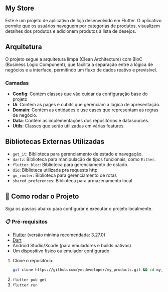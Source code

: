 ## My Store

Este é um projeto de aplicativo de loja desenvolvido em Flutter. O aplicativo permite que os usuários naveguem por categorias de produtos, visualizem detalhes dos produtos e adicionem produtos à lista de desejos.

## Arquitetura

O projeto segue a arquitetura limpa (Clean Architecture) com BloC (Business Logic Component), que facilita a separação entre a lógica de negócios e a interface, permitindo um fluxo de dados reativo e previsível.

### Camadas

- **Config**: Contém classes que vão cuidar da configuração base do projeto
- **Ui**: Contém as pages e cubits que gerenciam a lógica de apresentação.
- **Domain**: Contém as entidades e use cases que representam as regras de negócio.
- **Data**: Contém as implementações dos repositórios e datasources.
- **Utils**: Classes que serão utilizadas em várias features

## Bibliotecas Externas Utilizadas

- `get_it`: Biblioteca para gerenciamento de estado e navegação.
- `dartz`: Biblioteca para manipulação de tipos funcionais, como `Either`.
- `flutter_bloc`: Biblioteca para gerenciamento de estado.
- `dio`: Biblioteca utilizada pra requests http
- `go_router`: Biblioteca para gerenciamento de rotas
- `shared_preferences`: Biblioteca para armazenamento local

## 🚀 Como rodar o Projeto
Siga os passos abaixo para configurar e executar o projeto localmente.

### 📋 Pré-requisitos

- [Flutter](https://flutter.dev/docs/get-started/install) (versão mínima recomendada: 3.27.0)  
- [Dart](https://dart.dev/get-dart)  
- Android Studio/Xcode (para emuladores e builds nativos)  
- Um dispositivo físico ou emulador configurado 

1. Clone o repositório:  
   ```sh
   git clone https://github.com/ymcdeveloper/my_products.git && cd my_products
2. `flutter pub get` 
3. `flutter run`
